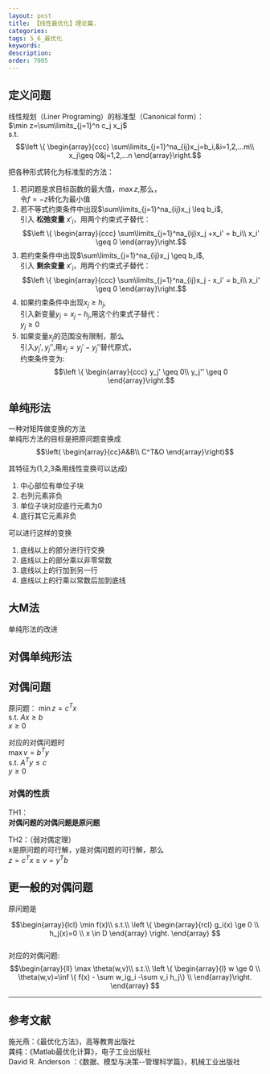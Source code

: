 ```yaml
---
layout: post
title: 【线性最优化】理论篇.
categories:
tags: 5_6_最优化
keywords:
description:
order: 7005
---
```


## 定义问题
线性规划（Liner Programing）的标准型（Canonical form）：  
$\min z=\sum\limits_{j=1}^n c_j x_j$  
s.t.  
$$\left \{ \begin{array}{ccc}
\sum\limits_{j=1}^na_{ij}x_j=b_i,&i=1,2,...m\\
x_j\geq 0&j=1,2,...n
\end{array}\right.$$

把各种形式转化为标准型的方法：
1. 若问题是求目标函数的最大值，$\max z$,那么，  
令$f=-z$转化为最小值  
2. 若不等式约束条件中出现$\sum\limits_{j=1}^na_{ij}x_j \leq b_i$,  
引入 **松弛变量** $x'_ i$，用两个约束式子替代：  
$$\left \{ \begin{array}{ccc}
\sum\limits_{j=1}^na_{ij}x_j +x_i' = b_i\\
x_i' \geq 0
\end{array}\right.$$
3. 若约束条件中出现$\sum\limits_{j=1}^na_{ij}x_j \geq b_i$,  
引入 **剩余变量** $x'_ i$，用两个约束式子替代：  
$$\left \{ \begin{array}{ccc}
\sum\limits_{j=1}^na_{ij}x_j - x_i' = b_i\\
x_i' \geq 0
\end{array}\right.$$
4. 如果约束条件中出现$x_j \geq h_j$,  
引入新变量$y_j=x_j-h_j$,用这个约束式子替代：  
$y_j \geq 0$  
5. 如果变量$x_j$的范围没有限制，那么  
引入$y_j',y_j''$,用$x_j=y_j'-y_j''$替代原式，  
约束条件变为:  
$$\left \{ \begin{array}{ccc}
y_j' \geq 0\\
y_j'' \geq 0
\end{array}\right.$$


## 单纯形法
一种对矩阵做变换的方法  
单纯形方法的目标是把原问题变换成
$$\left( \begin{array}{cc}A&B\\
C^T&O
\end{array}\right)$$  

其特征为(1,2,3条用线性变换可以达成)
1. 中心部位有单位子块
2. 右列元素非负
3. 单位子块对应底行元素为0
4. 底行其它元素非负




可以进行这样的变换
1. 底线以上的部分进行行交换
2. 底线以上的部分乘以非零常数
3. 底线以上的行加到另一行
4. 底线以上的行乘以常数后加到底线




## 大M法
单纯形法的改进
## 对偶单纯形法

## 对偶问题
原问题：
$\min z=c^Tx$  
s.t. $Ax\geq b$  
$x\geq 0$  


对应的对偶问题时  
$\max v=b^Ty$  
s.t. $A^Ty\leq c$  
$y\geq 0$  

### 对偶的性质
TH1：  
**对偶问题的对偶问题是原问题**


TH2：（弱对偶定理）  
x是原问题的可行解，y是对偶问题的可行解，那么  
$z=c^Tx\geq v=y^Tb$  


## 更一般的对偶问题
原问题是

$$\begin{array}{lcl}
\min f(x)\\
s.t.\\
\left \{ \begin{array}{rcl}
g_i(x) \ge 0 \\
h_j(x)=0   \\
x \in D
\end{array} \right.
\end{array} $$  
对应的对偶问题:  
$$\begin{array}{ll}
\max \theta(w,v)\\
s.t.\\
\left \{ \begin{array}{l}
w \ge 0 \\
\theta(w,v)=\inf \{ f(x) - \sum w_ig_i -\sum v_i h_j\}   \\
\end{array}\right.
\end{array} $$



---------------
## 参考文献
施光燕：《最优化方法》，高等教育出版社  
龚纯：《Matlab最优化计算》，电子工业出版社  
David R. Anderson ：《数据、模型与决策--管理科学篇》，机械工业出版社  
